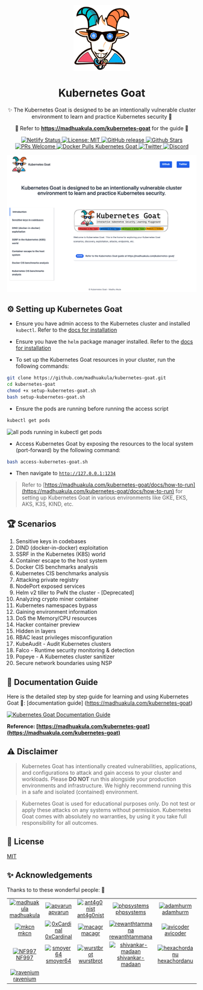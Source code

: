 <p align="center">
  <a href="https://madhuakula.com/kubernetes-goat">
    <img alt="Kubernetes Goat" src="kubernetes-goat-logo.png" width="150" />
  </a>
</p>
<h1 align="center">
  Kubernetes Goat
</h1>
<p align="center">
    ✨ The Kubernetes Goat is designed to be an intentionally vulnerable cluster environment to learn and practice Kubernetes security 🚀
</p>



<p align="center">
    🙌 Refer to <b><a href="https://madhuakula.com/kubernetes-goat">https://madhuakula.com/kubernetes-goat</a></b> for the guide 📖
</p>

<p align="center">
    <a href="https://app.netlify.com/sites/kubernetes-goat/deploys">
        <img alt="Netlify Status" src="https://api.netlify.com/api/v1/badges/e5399be3-9c47-4557-b237-9e6c89f6cada/deploy-status" />
    </a>    
    <a href="https://github.com/madhuakula/kubernetes-goat/blob/master/LICENSE">
        <img alt="License: MIT" src="https://img.shields.io/badge/License-MIT-blue.svg" />
    </a>    
    <a href="https://github.com/madhuakula/kubernetes-goat/releases/latest">
        <img alt="GitHub release" src="https://img.shields.io/github/release/madhuakula/kubernetes-goat.svg" />
    </a>    
    <a href="https://github.com/madhuakula/kubernetes-goat/stargazers">
        <img alt="Github Stars" src="https://img.shields.io/github/stars/madhuakula/kubernetes-goat" />
    </a>    
    <a href="https://github.com/madhuakula/kubernetes-goat/pulls">
        <img alt="PRs Welcome" src="https://img.shields.io/badge/PRs-welcome-brightgreen.svg" />
    </a>    
    <a href="https://hub.docker.com/r/madhuakula/k8s-goat-system-monitor">
        <img alt="Docker Pulls Kubernetes Goat" src="https://img.shields.io/docker/pulls/madhuakula/k8s-goat-system-monitor" />
    </a>    
    <a href="https://twitter.com/intent/tweet/?text=Kubernetes%20Goat,%20an%20intentionally%20vulnerable%20by%20design%20training%20platform%20to%20learn%20%23Kubernetes%20Security%20by%20%40madhuakula.%20Check%20it%20out%20&url=https://github.com/madhuakula/kubernetes-goat">
        <img alt="Twitter" src="https://img.shields.io/twitter/url?url=https://github.com/madhuakula/kubernetes-goat" />
    </a>
    <a href="https://rebrand.ly/Kubernetes-Goat/">
        <img alt="Discord" src="https://img.shields.io/discord/976503864268308580?color=9cf&label=Discord&logo=discord&logoColor=white" />
    </a>
</p>

[![Kubernetes Goat Home](./kubernetes-goat-home.png)](https://madhuakula.com/kubernetes-goat)

## ⚙️ Setting up Kubernetes Goat

* Ensure you have admin access to the Kubernetes cluster and installed `kubectl`. Refer to the [docs for installation](https://kubernetes.io/docs/tasks/tools/install-kubectl/)

* Ensure you have the `helm` package manager installed. Refer to the [docs for installation](https://helm.sh/docs/intro/install)
* To set up the Kubernetes Goat resources in your cluster, run the following commands:

```bash
git clone https://github.com/madhuakula/kubernetes-goat.git
cd kubernetes-goat
chmod +x setup-kubernetes-goat.sh
bash setup-kubernetes-goat.sh
```

* Ensure the pods are running before running the access script

```bash
kubectl get pods
```

![all pods running in kubectl get pods](guide/docs/scenarios/images/kubectl-get-pods.png)

* Access Kubernetes Goat by exposing the resources to the local system (port-forward) by the following command:

```bash
bash access-kubernetes-goat.sh
```

* Then navigate to [`http://127.0.0.1:1234`](http://127.0.0.1:1234)


> Refer to [https://madhuakula.com/kubernetes-goat/docs/how-to-run](https://madhuakula.com/kubernetes-goat/docs/how-to-run) for setting up Kubernetes Goat in various environments like GKE, EKS, AKS, K3S, KIND, etc.


## 🏆 Scenarios

1. Sensitive keys in codebases
2. DIND (docker-in-docker) exploitation
3. SSRF in the Kubernetes (K8S) world
4. Container escape to the host system
5. Docker CIS benchmarks analysis
6. Kubernetes CIS benchmarks analysis
7. Attacking private registry
8. NodePort exposed services
9. Helm v2 tiller to PwN the cluster - [Deprecated]
10. Analyzing crypto miner container
11. Kubernetes namespaces bypass
12. Gaining environment information
13. DoS the Memory/CPU resources
14. Hacker container preview
15. Hidden in layers
16. RBAC least privileges misconfiguration
17. KubeAudit - Audit Kubernetes clusters
18. Falco - Runtime security monitoring & detection
19. Popeye - A Kubernetes cluster sanitizer
20. Secure network boundaries using NSP

## 📖 Documentation Guide

Here is the detailed step by step guide for learning and using Kubernetes Goat 🎉: [documentation guide] (https://madhuakula.com/kubernetes-goat)

[![Kubernetes Goat Documentation Guide](kubernetes-goat-docs.png)](https://madhuakula.com/kubernetes-goat)

**Reference: [https://madhuakula.com/kubernetes-goat](https://madhuakula.com/kubernetes-goat)**

## ⚠️ Disclaimer

> Kubernetes Goat has intentionally created vulnerabilities, applications, and configurations to attack and gain access to your cluster and workloads. Please **DO NOT** run this alongside your production environments and infrastructure. We highly recommend running this in a safe and isolated (contained) environment.

> Kubernetes Goat is used for educational purposes only. Do not test or apply these attacks on any systems without permission. Kubernetes Goat comes with absolutely no warranties, by using it you take full responsibility for all outcomes.

## 📝 License

[MIT](https://github.com/madhuakula/kubernetes-goat/blob/master/LICENSE)

## ✨ Acknowledgements

Thanks to to these wonderful people: 🎉

<table>
    <tr>
        <td align="center"><a href="https://github.com/madhuakula"><img alt="madhuakula"
                    src="https://avatars.githubusercontent.com/u/6764192?v=4" width="100" /><br />madhuakula</a></td>
        <td align="center"><a href="https://github.com/apvarun"><img alt="apvarun"
            src="https://avatars.githubusercontent.com/u/8411309?v=4" width="100" /><br />apvarun</a></td>
        <td align="center"><a href="https://github.com/ant4g0nist"><img alt="ant4g0nist"
                    src="https://avatars.githubusercontent.com/u/3500559?v=4" width="100" /><br />ant4g0nist</a></td>
        <td align="center"><a href="https://github.com/phpsystems"><img alt="phpsystems"
                    src="https://avatars.githubusercontent.com/u/6594322?v=4" width="100" /><br />phpsystems</a></td>
        <td align="center"><a href="https://github.com/adamhurm"><img alt="adamhurm"
                    src="https://avatars.githubusercontent.com/u/13396996?v=4" width="100" /><br />adamhurm</a></td>
        <td align="center"><a href="https://github.com/malwareowl"><img alt="malwareowl"
                    src="https://avatars.githubusercontent.com/u/44069301?v=4" width="100" /><br />malwareowl</a></td>
    </tr>
    <tr>
        <td align="center"><a href="https://github.com/mkcn"><img alt="mkcn"
                    src="https://avatars.githubusercontent.com/u/7307955?v=4" width="100" /><br />mkcn</a></td>
        <td align="center"><a href="https://github.com/0xCardinal"><img alt="0xCardinal"
                    src="https://avatars.githubusercontent.com/u/77858203?v=4" width="100" /><br />0xCardinal</a></td>
        <td align="center"><a href="https://github.com/macagr"><img alt="macagr"
                    src="https://avatars.githubusercontent.com/u/2797772?v=4" width="100" /><br />macagr</a></td>
        <td align="center"><a href="https://github.com/rewanthtammana"><img alt="rewanthtammana"
                    src="https://avatars.githubusercontent.com/u/22347290?v=4" width="100" /><br />rewanthtammana</a>
        </td>
        <td align="center"><a href="https://github.com/avicoder"><img alt="avicoder"
                    src="https://avatars.githubusercontent.com/u/2093260?v=4" width="100" /><br />avicoder</a></td>
        <td align="center"><a href="https://github.com/AmeerAssadi"><img alt="AmeerAssadi"
                    src="https://avatars.githubusercontent.com/u/7712804?v=4" width="100" /><br />AmeerAssadi</a></td>
    </tr>
    <tr>
        <td align="center"><a href="https://github.com/NF997"><img alt="NF997"
                    src="https://avatars.githubusercontent.com/u/23374308?v=4" width="100" /><br />NF997</a></td>
        <td align="center"><a href="https://github.com/smoyer64"><img alt="smoyer64"
                    src="https://avatars.githubusercontent.com/u/328333?v=4" width="100" /><br />smoyer64</a></td>
        <td align="center"><a href="https://github.com/wurstbrot"><img alt="wurstbrot"
                    src="https://avatars.githubusercontent.com/u/955192?v=4" width="100" /><br />wurstbrot</a></td>
        <td align="center"><a href="https://github.com/shivankar-madaan"><img alt="shivankar-madaan"
            src="https://avatars.githubusercontent.com/u/23168725?v=4" width="100" /><br />shivankar-madaan</a></td>
        <td align="center"><a href="https://github.com/hexachordanu"><img alt="hexachordanu"
                    src="https://avatars.githubusercontent.com/u/19929881?v=4" width="100" /><br />hexachordanu</a></td>
        <td align="center"><a href="https://github.com/podjackel"><img alt="podjackel"
                    src="https://avatars.githubusercontent.com/u/5067183?v=4" width="100" /><br />podjackel</a></td>
    </tr>
    <tr>
        <td align="center"><a href="https://github.com/ravenium"><img alt="ravenium"
                    src="https://avatars.githubusercontent.com/u/670285?v=4" width="100" /><br />ravenium</a></td>
    </tr>
</table>
